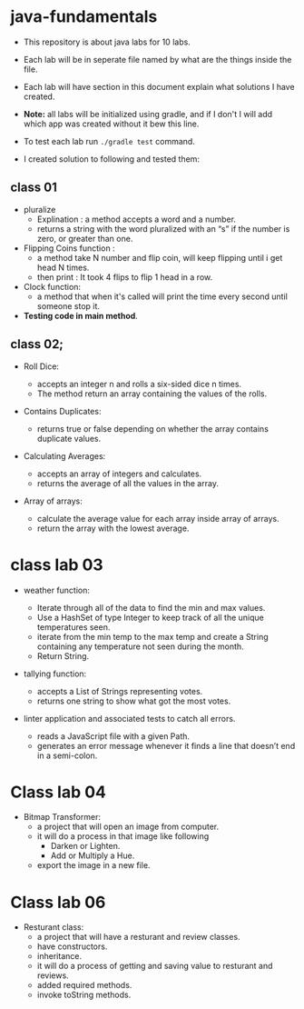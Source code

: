 
# java-fundamentals
* This repository is about java labs for 10 labs.
* Each lab will be in seperate file named by what are the things inside the file.
* Each lab will have section in this document explain what solutions I have created.
* **Note:** all labs will be initialized using gradle, and if I don't I will add which app was created without it bew this line.
* To test each lab run `./gradle test` command.


* I created solution to following and tested them:
## class 01
 * pluralize
    * Explination : a method accepts a word and a number.
    * returns a string with the word pluralized with an “s” if the number is zero, or greater than one. 
 * Flipping Coins function :
    * a method take N number and flip coin, will keep flipping until i get head N times.
    * then print : It took 4 flips to flip 1 head in a row.
 * Clock function:
    * a method that when it's called will print the time every second until someone stop it. 
 * **Testing code in main method**.

## class 02;

* Roll Dice:
  * accepts an integer n and rolls a six-sided dice n times.
  *  The method return an array containing the values of the rolls.

* Contains Duplicates:
  * returns true or false depending on whether the array contains duplicate values. 
* Calculating Averages:
  * accepts an array of integers and calculates.
  * returns the average of all the values in the array.
 
* Array of arrays:
  * calculate the average value for each array inside array of arrays.
  * return the array with the lowest average. 

#  class lab 03
* weather function:
  *  Iterate through all of the data to find the min and max values.
  *   Use a HashSet of type Integer to keep track of all the unique temperatures seen.
  *   iterate from the min temp to the max temp and create a String containing any temperature not seen during the month. 
  *   Return String.

* tallying function:
  * accepts a List of Strings representing votes.
  * returns one string to show what got the most votes.
* linter application and associated tests to catch all errors.

  * reads a JavaScript file with a given Path.
  * generates an error message whenever it finds a line that doesn’t end in a semi-colon.

# Class lab 04
* Bitmap Transformer:
  * a project that will open an image from computer.
  * it will do a process in that image like following
    * Darken or Lighten.
    * Add or Multiply a Hue.
  * export the image in a new file.


# Class lab 06
* Resturant class:
  * a project that will have a resturant and review classes.
  * have constructors.
  * inheritance.
  * it will do a process of getting and saving value to resturant and reviews.
  * added required methods.
  * invoke toString methods.


